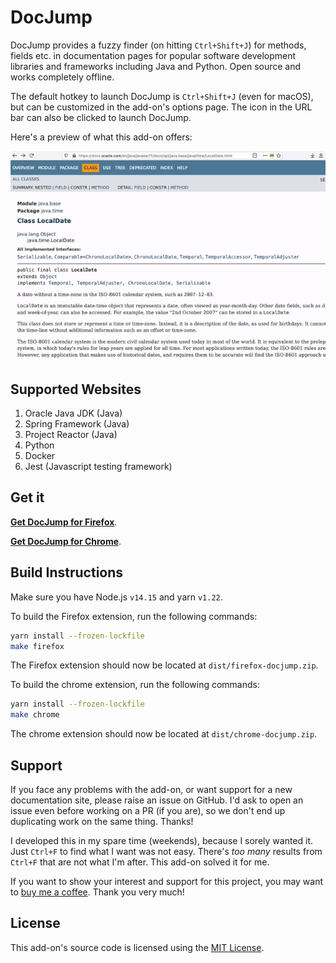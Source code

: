 # DocJump

DocJump provides a fuzzy finder (on hitting `Ctrl+Shift+J`) for methods, fields etc. in documentation pages for popular
software development libraries and frameworks including Java and Python. Open source and works completely offline.

The default hotkey to launch DocJump is `Ctrl+Shift+J` (even for macOS), but can be customized in the add-on's options
page. The icon in the URL bar can also be clicked to launch DocJump.

Here's a preview of what this add-on offers:

![GIF Preview](https://github.com/sharat87/docjump/blob/master/media/preview.gif)

## Supported Websites

1. Oracle Java JDK (Java)
1. Spring Framework (Java)
1. Project Reactor (Java)
1. Python
1. Docker
1. Jest (Javascript testing framework)

## Get it

[**Get DocJump for Firefox**](https://addons.mozilla.org/en-US/firefox/addon/docjump/).

[**Get DocJump for Chrome**](https://chrome.google.com/webstore/detail/docjump/honoamahndiehddgbkdbdnljdaipbeff).

## Build Instructions

Make sure you have Node.js `v14.15` and yarn `v1.22`.

To build the Firefox extension, run the following commands:

```sh
yarn install --frozen-lockfile
make firefox
```

The Firefox extension should now be located at `dist/firefox-docjump.zip`.

To build the chrome extension, run the following commands:

```sh
yarn install --frozen-lockfile
make chrome
```

The chrome extension should now be located at `dist/chrome-docjump.zip`.

## Support

If you face any problems with the add-on, or want support for a new documentation site, please raise an issue on GitHub.
I'd ask to open an issue even before working on a PR (if you are), so we don't end up duplicating work on the same
thing. Thanks!

I developed this in my spare time (weekends), because I sorely wanted it. Just `Ctrl+F` to find what I want was not
easy. There's *too many* results from `Ctrl+F` that are not what I'm after. This add-on solved it for me.

If you want to show your interest and support for this project, you may want to [buy me a
coffee](https://www.buymeacoffee.com/sharat87). Thank you very much!

## License

This add-on's source code is licensed using the [MIT License](https://addons.mozilla.org/addon/docjump/).
